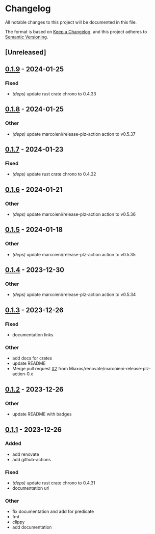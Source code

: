 # Changelog
All notable changes to this project will be documented in this file.

The format is based on [Keep a Changelog](https://keepachangelog.com/en/1.0.0/),
and this project adheres to [Semantic Versioning](https://semver.org/spec/v2.0.0.html).

## [Unreleased]

## [0.1.9](https://github.com/Miaxos/json-predicate/compare/v0.1.8...v0.1.9) - 2024-01-25

### Fixed
- *(deps)* update rust crate chrono to 0.4.33

## [0.1.8](https://github.com/Miaxos/json-predicate/compare/v0.1.7...v0.1.8) - 2024-01-25

### Other
- *(deps)* update marcoieni/release-plz-action action to v0.5.37

## [0.1.7](https://github.com/Miaxos/json-predicate/compare/v0.1.6...v0.1.7) - 2024-01-23

### Fixed
- *(deps)* update rust crate chrono to 0.4.32

## [0.1.6](https://github.com/Miaxos/json-predicate/compare/v0.1.5...v0.1.6) - 2024-01-21

### Other
- *(deps)* update marcoieni/release-plz-action action to v0.5.36

## [0.1.5](https://github.com/Miaxos/json-predicate/compare/v0.1.4...v0.1.5) - 2024-01-18

### Other
- *(deps)* update marcoieni/release-plz-action action to v0.5.35

## [0.1.4](https://github.com/Miaxos/json-predicate/compare/v0.1.3...v0.1.4) - 2023-12-30

### Other
- *(deps)* update marcoieni/release-plz-action action to v0.5.34

## [0.1.3](https://github.com/Miaxos/json-predicate/compare/v0.1.2...v0.1.3) - 2023-12-26

### Fixed
- documentation links

### Other
- add docs for crates
- update README
- Merge pull request [#2](https://github.com/Miaxos/json-predicate/pull/2) from Miaxos/renovate/marcoieni-release-plz-action-0.x

## [0.1.2](https://github.com/Miaxos/json-predicate/compare/v0.1.1...v0.1.2) - 2023-12-26

### Other
- update README with badges

## [0.1.1](https://github.com/Miaxos/json-predicate/compare/v0.1.0...v0.1.1) - 2023-12-26

### Added
- add renovate
- add github-actions

### Fixed
- *(deps)* update rust crate chrono to 0.4.31
- documentation url

### Other
- fix documentation and add  for predicate
- fmt
- clippy
- add documentation
